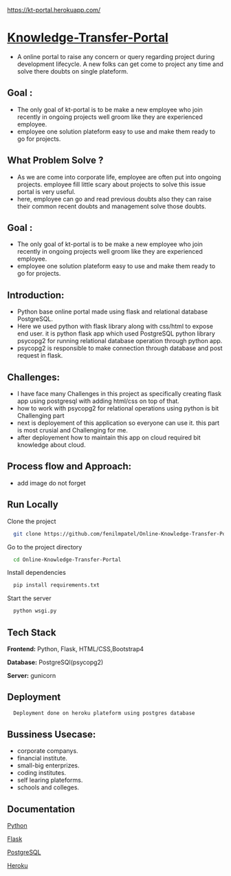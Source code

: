 
 https://kt-portal.herokuapp.com/
# [Knowledge-Transfer-Portal](https://kt-portal.herokuapp.com/) 

* A online portal to raise any concern or query regarding project during development lifecycle. A new folks can get come to project any time and solve there doubts on single plateform.


## Goal :

- The only goal of kt-portal is to be make a new employee who join recently in ongoing projects well groom like they are experienced employee.
- employee one solution plateform easy to use and make them ready to go for projects.

## What Problem Solve ?

- As we are come into corporate life, employee are often put into ongoing projects. employee fill little scary about projects to solve this issue portal is very useful.
- here, employee can go and read previous doubts also they can raise their common recent doubts and management solve those doubts.
 
## Goal :

- The only goal of kt-portal is to be make a new employee who join recently in ongoing projects well groom like they are experienced employee.
- employee one solution plateform easy to use and make them ready to go for projects.

## Introduction:
-  Python base online portal made using flask and relational database PostgreSQL.
- Here we used  python with flask library along with css/html to expose end user. it is python flask app which used PostgreSQL python library psycopg2 for running relational database operation through python app.
- psycopg2 is responsible to make connection through database and post request in flask.

## Challenges:

- I have face many Challenges in this project as specifically creating flask app using postgresql with adding html/css on top of that.
- how to work with psycopg2 for relational operations using python is bit Challenging part
- next is deployement of this application so everyone can use it. this part is most crusial and Challenging for me.
- after deployement how to maintain this app on cloud required bit knowledge about cloud.
## Process flow and Approach:

- add image do not forget
## Run Locally

Clone the project

```bash
  git clone https://github.com/fenilmpatel/Online-Knowledge-Transfer-Portal.git
```

Go to the project directory

```bash
  cd Online-Knowledge-Transfer-Portal
```

Install dependencies

```bash
  pip install requirements.txt
```

Start the server

```bash
  python wsgi.py
```


## Tech Stack

**Frontend:** Python, Flask, HTML/CSS,Bootstrap4

**Database:** PostgreSQl(psycopg2)

**Server:** gunicorn


## Deployment



```bash
  Deployment done on heroku plateform using postgres database
```


## Bussiness Usecase:

- corporate companys.
- financial institute.
- small-big enterprizes.
- coding institutes.
- self learing plateforms.
- schools and colleges.
## Documentation

 [Python](https://www.python.org/)

 [Flask](https://flask.palletsprojects.com/)

 [PostgreSQL](https://www.psycopg.org/docs/)

 [Heroku](https://devcenter.heroku.com/articles/git)

